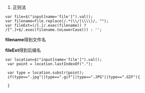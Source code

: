 1. 正则法

```Plain
var file=$("input[name='file']").val();  
var filename=file.replace(/.*(\\/|\\\\)/, "");  
var fileExt=(/[.]/.exec(filename)) ? /[^.]+$/.exec(filename.toLowerCase()) : ''; 
```

**filename**得到文件名

**fileExt**得到后缀名

```Plain
var location=$("input[name='file']").val();  
 var point = location.lastIndexOf(".");  
  
 var type = location.substr(point);  
 if(type==".jpg"||type==".gif"||type==".JPG"||type==".GIF"){  
           
 }  
```